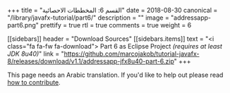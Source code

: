 +++
title = "القسم 6: المخططات الاحصائية"
date = 2018-08-30
canonical = "/library/javafx-tutorial/part6/"
description = ""
image = "addressapp-part6.png"
prettify = true
rtl = true
comments = true 
weight = 6

[[sidebars]]
header = "Download Sources"
[[sidebars.items]]
text = "<i class=\"fa fa-fw fa-download\"></i> Part 6 as Eclipse Project <em>(requires at least JDK 8u40)</em>"
link = "https://github.com/marcojakob/tutorial-javafx-8/releases/download/v1.1/addressapp-jfx8u40-part-6.zip"
+++

<div class="alert alert-warning">
  <i class="fa fa-language"></i> This page needs an Arabic translation. If you'd like to help out please read <a href="/library/how-to-contribute/" class="alert-link">how to contribute</a>.
</div>


